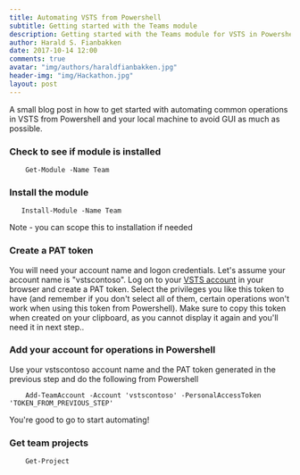 ```yaml
---
title: Automating VSTS from Powershell
subtitle: Getting started with the Teams module
description: Getting started with the Teams module for VSTS in Powershell
author: Harald S. Fianbakken
date: 2017-10-14 12:00
comments: true
avatar: "img/authors/haraldfianbakken.jpg"
header-img: "img/Hackathon.jpg"
layout: post
---
```


A small blog post in how to get started with automating common operations in VSTS from Powershell and your local machine to avoid GUI as much as possible. 

### Check to see if module is installed
```
    Get-Module -Name Team
```

### Install the module 
```  
   Install-Module -Name Team
```
Note - you can scope this to installation if needed


### Create a PAT token
You will need your account name and logon credentials. 
Let's assume your account name is "vstscontoso". 
Log on to your <a href="https://vstscontoso.visualstudio.com/_details/security/tokens">VSTS account</a> in your browser and create a PAT token.  Select the privileges you like this token to have (and remember if you don't select all of them, certain operations won't work when using this token from Powershell). Make sure to copy this token when created on your clipboard, as you cannot display it again and you'll need it in next step.. 

### Add your account for operations in Powershell
Use your vstscontoso account name and the PAT token generated in the previous step and do the following from Powershell
```
    Add-TeamAccount -Account 'vstscontoso' -PersonalAccessToken 'TOKEN_FROM_PREVIOUS_STEP'
```
You're good to go to start automating! 

### Get team projects
```
    Get-Project
```

